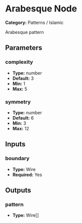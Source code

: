 
# Arabesque Node

**Category:** Patterns / Islamic

Arabesque pattern

## Parameters


### complexity
- **Type:** number
- **Default:** 3
- **Min:** 1
- **Max:** 5



### symmetry
- **Type:** number
- **Default:** 6
- **Min:** 3
- **Max:** 12



## Inputs


### boundary
- **Type:** Wire
- **Required:** Yes



## Outputs


### pattern
- **Type:** Wire[]




